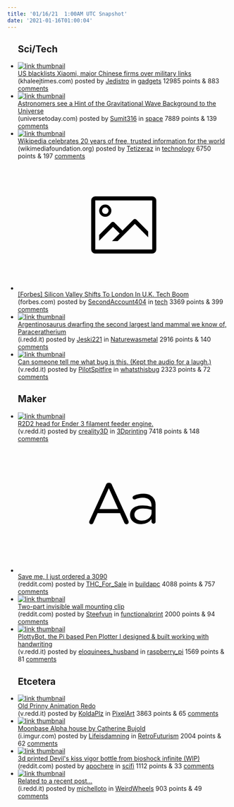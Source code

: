 ```yaml
---
title: '01/16/21  1:00AM UTC Snapshot'
date: '2021-01-16T01:00:04'
---
```

<ul>
<h2>Sci/Tech</h2>

<li><a href='https://www.khaleejtimes.com/technology/us-blacklists-xiaomi-major-chinese-firms-over-military-links'><img src='https://b.thumbs.redditmedia.com/sTcpRi6oiEFK9Bb5l5VzkUSlKNL2josomOOu7Tbm86o.jpg' alt='link thumbnail'></a><div><div class='linkTitle'><a href='https://www.khaleejtimes.com/technology/us-blacklists-xiaomi-major-chinese-firms-over-military-links'>US blacklists Xiaomi, major Chinese firms over military links</a></div>(khaleejtimes.com) posted by <a href='https://www.reddit.com/user/Jedistro'>Jedistro</a> in <a href='https://www.reddit.com/r/gadgets'>gadgets</a> 12985 points & 883 <a href='https://www.reddit.com/r/gadgets/comments/kxs8gd/us_blacklists_xiaomi_major_chinese_firms_over/'>comments</a></div></li>

<li><a href='https://www.universetoday.com/149628/astronomers-see-a-hint-of-the-gravitational-wave-background-to-the-universe/'><img src='https://a.thumbs.redditmedia.com/QZiEDoki8dhKX7HFIBYg3xMHPBqkFcYpGC4Cxa0BmR0.jpg' alt='link thumbnail'></a><div><div class='linkTitle'><a href='https://www.universetoday.com/149628/astronomers-see-a-hint-of-the-gravitational-wave-background-to-the-universe/'>Astronomers see a Hint of the Gravitational Wave Background to the Universe</a></div>(universetoday.com) posted by <a href='https://www.reddit.com/user/Sumit316'>Sumit316</a> in <a href='https://www.reddit.com/r/space'>space</a> 7889 points & 139 <a href='https://www.reddit.com/r/space/comments/kxv0tq/astronomers_see_a_hint_of_the_gravitational_wave/'>comments</a></div></li>

<li><a href='https://wikimediafoundation.org/news/2021/01/14/wikipedia-celebrates-20-years/'><img src='https://b.thumbs.redditmedia.com/T5oVBgmv0TI1IOFdZvmVq_7AEpGoUTwIPfDFHOWsxbI.jpg' alt='link thumbnail'></a><div><div class='linkTitle'><a href='https://wikimediafoundation.org/news/2021/01/14/wikipedia-celebrates-20-years/'>Wikipedia celebrates 20 years of free, trusted information for the world</a></div>(wikimediafoundation.org) posted by <a href='https://www.reddit.com/user/Tetizeraz'>Tetizeraz</a> in <a href='https://www.reddit.com/r/technology'>technology</a> 6750 points & 197 <a href='https://www.reddit.com/r/technology/comments/kxtskg/wikipedia_celebrates_20_years_of_free_trusted/'>comments</a></div></li>

<li><a href='https://www.forbes.com/sites/oliverwilliams1/2021/01/15/silicon-valley-shifts-to-london-in-uk-tech-boom/?sh=60725da74e0e'><svg version='1.1' viewBox='-34 -14 104 64' preserveAspectRatio='xMidYMid meet' xmlns='http://www.w3.org/2000/svg' xmlns:xlink='http://www.w3.org/1999/xlink'>
    <title>link thumbnail</title>
    <path d='M32,4H4A2,2,0,0,0,2,6V30a2,2,0,0,0,2,2H32a2,2,0,0,0,2-2V6A2,2,0,0,0,32,4ZM4,30V6H32V30Z'></path>
    <path d='M8.92,14a3,3,0,1,0-3-3A3,3,0,0,0,8.92,14Zm0-4.6A1.6,1.6,0,1,1,7.33,11,1.6,1.6,0,0,1,8.92,9.41Z'></path>
    <path d='M22.78,15.37l-5.4,5.4-4-4a1,1,0,0,0-1.41,0L5.92,22.9v2.83l6.79-6.79L16,22.18l-3.75,3.75H15l8.45-8.45L30,24V21.18l-5.81-5.81A1,1,0,0,0,22.78,15.37Z'></path>
    </svg></a><div><div class='linkTitle'><a href='https://www.forbes.com/sites/oliverwilliams1/2021/01/15/silicon-valley-shifts-to-london-in-uk-tech-boom/?sh=60725da74e0e'>[Forbes] Silicon Valley Shifts To London In U.K. Tech Boom</a></div>(forbes.com) posted by <a href='https://www.reddit.com/user/SecondAccount404'>SecondAccount404</a> in <a href='https://www.reddit.com/r/tech'>tech</a> 3369 points & 399 <a href='https://www.reddit.com/r/tech/comments/kxunn3/forbes_silicon_valley_shifts_to_london_in_uk_tech/'>comments</a></div></li>

<li><a href='https://i.redd.it/j7eudicr8hb61.png'><img src='https://b.thumbs.redditmedia.com/-TBjFDxEYWEE734VvdpLSCmV4AUOVdGR0QCS2UVZ4QE.jpg' alt='link thumbnail'></a><div><div class='linkTitle'><a href='https://i.redd.it/j7eudicr8hb61.png'>Argentinosaurus dwarfing the second largest land mammal we know of, Paraceratherium</a></div>(i.redd.it) posted by <a href='https://www.reddit.com/user/Jeski221'>Jeski221</a> in <a href='https://www.reddit.com/r/Naturewasmetal'>Naturewasmetal</a> 2916 points & 140 <a href='https://www.reddit.com/r/Naturewasmetal/comments/kxsbfi/argentinosaurus_dwarfing_the_second_largest_land/'>comments</a></div></li>

<li><a href='https://v.redd.it/74f3o2339ib61'><img src='https://b.thumbs.redditmedia.com/Gj0UXM9CZ-598lLTpYyczrVn4Zcddxa3DiVCSHXzcvo.jpg' alt='link thumbnail'></a><div><div class='linkTitle'><a href='https://v.redd.it/74f3o2339ib61'>Can someone tell me what bug is this. (Kept the audio for a laugh.)</a></div>(v.redd.it) posted by <a href='https://www.reddit.com/user/PilotSpitfire'>PilotSpitfire</a> in <a href='https://www.reddit.com/r/whatsthisbug'>whatsthisbug</a> 2323 points & 72 <a href='https://www.reddit.com/r/whatsthisbug/comments/kxvgmy/can_someone_tell_me_what_bug_is_this_kept_the/'>comments</a></div></li>

<h2>Maker</h2>

<li><a href='https://v.redd.it/nx3va7ccagb61'><img src='https://a.thumbs.redditmedia.com/EZqvfs3-VNH9a4ZbIcDUqH2JInXRyWbjN1TaQr-t328.jpg' alt='link thumbnail'></a><div><div class='linkTitle'><a href='https://v.redd.it/nx3va7ccagb61'>R2D2 head for Ender 3 filament feeder engine.</a></div>(v.redd.it) posted by <a href='https://www.reddit.com/user/creality3D'>creality3D</a> in <a href='https://www.reddit.com/r/3Dprinting'>3Dprinting</a> 7418 points & 148 <a href='https://www.reddit.com/r/3Dprinting/comments/kxpu48/r2d2_head_for_ender_3_filament_feeder_engine/'>comments</a></div></li>

<li><a href='https://www.reddit.com/r/buildapc/comments/kxr4y6/save_me_i_just_ordered_a_3090/'><svg version='1.1' viewBox='-34 -12 104 64' preserveAspectRatio='xMidYMid slice' xmlns='http://www.w3.org/2000/svg' xmlns:xlink='http://www.w3.org/1999/xlink'>
    <title>text link thumbnail</title>
    <path d='M12.19,8.84a1.45,1.45,0,0,0-1.4-1h-.12a1.46,1.46,0,0,0-1.42,1L1.14,26.56a1.29,1.29,0,0,0-.14.59,1,1,0,0,0,1,1,1.12,1.12,0,0,0,1.08-.77l2.08-4.65h11l2.08,4.59a1.24,1.24,0,0,0,1.12.83,1.08,1.08,0,0,0,1.08-1.08,1.64,1.64,0,0,0-.14-.57ZM6.08,20.71l4.59-10.22,4.6,10.22Z'>
    </path>
    <path d='M32.24,14.78A6.35,6.35,0,0,0,27.6,13.2a11.36,11.36,0,0,0-4.7,1,1,1,0,0,0-.58.89,1,1,0,0,0,.94.92,1.23,1.23,0,0,0,.39-.08,8.87,8.87,0,0,1,3.72-.81c2.7,0,4.28,1.33,4.28,3.92v.5a15.29,15.29,0,0,0-4.42-.61c-3.64,0-6.14,1.61-6.14,4.64v.05c0,2.95,2.7,4.48,5.37,4.48a6.29,6.29,0,0,0,5.19-2.48V26.9a1,1,0,0,0,1,1,1,1,0,0,0,1-1.06V19A5.71,5.71,0,0,0,32.24,14.78Zm-.56,7.7c0,2.28-2.17,3.89-4.81,3.89-1.94,0-3.61-1.06-3.61-2.86v-.06c0-1.8,1.5-3,4.2-3a15.2,15.2,0,0,1,4.22.61Z'>
    </path>
    </svg></a><div><div class='linkTitle'><a href='https://www.reddit.com/r/buildapc/comments/kxr4y6/save_me_i_just_ordered_a_3090/'>Save me, I just ordered a 3090</a></div>(reddit.com) posted by <a href='https://www.reddit.com/user/THC_For_Sale'>THC_For_Sale</a> in <a href='https://www.reddit.com/r/buildapc'>buildapc</a> 4088 points & 757 <a href='https://www.reddit.com/r/buildapc/comments/kxr4y6/save_me_i_just_ordered_a_3090/'>comments</a></div></li>

<li><a href='https://www.reddit.com/gallery/kxtxfi'><img src='https://a.thumbs.redditmedia.com/gICVmnoHcMdMPYlfVwJW_NdTU9rR9AEMknM2f__cxP0.jpg' alt='link thumbnail'></a><div><div class='linkTitle'><a href='https://www.reddit.com/gallery/kxtxfi'>Two-part invisible wall mounting clip</a></div>(reddit.com) posted by <a href='https://www.reddit.com/user/Steefvun'>Steefvun</a> in <a href='https://www.reddit.com/r/functionalprint'>functionalprint</a> 2000 points & 94 <a href='https://www.reddit.com/r/functionalprint/comments/kxtxfi/twopart_invisible_wall_mounting_clip/'>comments</a></div></li>

<li><a href='https://v.redd.it/9mxvgzosqib61'><img src='https://b.thumbs.redditmedia.com/qRw3yt0Db9y4d7Vyt1II8d6V2T_CqUQdgBCf9bNEqBw.jpg' alt='link thumbnail'></a><div><div class='linkTitle'><a href='https://v.redd.it/9mxvgzosqib61'>PlottyBot, the Pi based Pen Plotter I designed &amp; built working with handwriting</a></div>(v.redd.it) posted by <a href='https://www.reddit.com/user/eloquinees_husband'>eloquinees_husband</a> in <a href='https://www.reddit.com/r/raspberry_pi'>raspberry_pi</a> 1569 points & 81 <a href='https://www.reddit.com/r/raspberry_pi/comments/kxxtne/plottybot_the_pi_based_pen_plotter_i_designed/'>comments</a></div></li>

<h2>Etcetera</h2>

<li><a href='https://v.redd.it/8rmju3eo7ib61'><img src='https://b.thumbs.redditmedia.com/O0zPBzIgznS3XCAl4sQOGQF-lZM0t9MLZolsTt5tzbo.jpg' alt='link thumbnail'></a><div><div class='linkTitle'><a href='https://v.redd.it/8rmju3eo7ib61'>Old Prinny Animation Redo</a></div>(v.redd.it) posted by <a href='https://www.reddit.com/user/KoldaPlz'>KoldaPlz</a> in <a href='https://www.reddit.com/r/PixelArt'>PixelArt</a> 3863 points & 65 <a href='https://www.reddit.com/r/PixelArt/comments/kxvb5o/old_prinny_animation_redo/'>comments</a></div></li>

<li><a href='https://i.imgur.com/4qro4ny.jpg'><img src='https://a.thumbs.redditmedia.com/J9b89z4C-8EKjaGcKv9K3iXNMpEnEYeSdam1LLd6WT0.jpg' alt='link thumbnail'></a><div><div class='linkTitle'><a href='https://i.imgur.com/4qro4ny.jpg'>Moonbase Alpha house by Catherine Bujold</a></div>(i.imgur.com) posted by <a href='https://www.reddit.com/user/Lifeisdamning'>Lifeisdamning</a> in <a href='https://www.reddit.com/r/RetroFuturism'>RetroFuturism</a> 2004 points & 62 <a href='https://www.reddit.com/r/RetroFuturism/comments/kxp3jz/moonbase_alpha_house_by_catherine_bujold/'>comments</a></div></li>

<li><a href='https://www.reddit.com/gallery/kxtc1a'><img src='https://a.thumbs.redditmedia.com/nItQI8JMBLl2gpL1U2P8F2kYo68YtV5cChzw1mR4QN0.jpg' alt='link thumbnail'></a><div><div class='linkTitle'><a href='https://www.reddit.com/gallery/kxtc1a'>3d printed Devil's kiss vigor bottle from bioshock infinite (WIP)</a></div>(reddit.com) posted by <a href='https://www.reddit.com/user/apochere'>apochere</a> in <a href='https://www.reddit.com/r/scifi'>scifi</a> 1112 points & 33 <a href='https://www.reddit.com/r/scifi/comments/kxtc1a/3d_printed_devils_kiss_vigor_bottle_from_bioshock/'>comments</a></div></li>

<li><a href='https://i.redd.it/q04doipv4ib61.jpg'><img src='https://b.thumbs.redditmedia.com/YmSOA58XnIcoeY5CrkUdhOX_Y2AOQa2nuSCJQMgDMOo.jpg' alt='link thumbnail'></a><div><div class='linkTitle'><a href='https://i.redd.it/q04doipv4ib61.jpg'>Related to a recent post...</a></div>(i.redd.it) posted by <a href='https://www.reddit.com/user/michelloto'>michelloto</a> in <a href='https://www.reddit.com/r/WeirdWheels'>WeirdWheels</a> 903 points & 49 <a href='https://www.reddit.com/r/WeirdWheels/comments/kxuzfs/related_to_a_recent_post/'>comments</a></div></li>

</ul>
